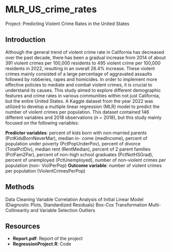 # MLR_US_crime_rates
Project: Predicting Violent Crime Rates in the United States

## Introduction
Although the general trend of violent crime rate in California has decreased over the past decade, there has been a gradual increase from 2014 of about 391 violent crimes per 100,000 residents to 495 violent crime per 100,000 residents in 2022, resulting in an overall 26.4% increase. These violent crimes mainly consisted of a large percentage of aggravated assaults followed by robberies, rapes and homicides. In order to implement more effective policies to mediate and combat violent crimes, it is crucial to understand its causes. This study aimed to explore different demographic features and crime rates in various communities within not just California, but the entire United States. A Kaggle dataset from the year 2022 was utilized to develop a multiple linear regression (MLR) model to predict the number of violent crimes per population. This dataset contained 146 different variables and 2018 observations (n = 2018), but this study mainly focused on the following variables:

**Predictor variables**: percent of kids born with non-married parents (PctKidsBornNeverMar), median in- come (medIncome), percent of population under poverty (PctPopUnderPov), percent of divorce (TotalPctDiv), median rent (RentMedian), percent of 2 parent families (PctFam2Par), percent of non-high school graduates (PctNotHSGrad), percent of unemployed (PctUnemployed), number of non-violent crimes per population (non- ViolPerPop)
**Outcome variable**: number of violent crimes per population (ViolentCrimesPerPop)

## Methods
Data Cleaning
Variable Correlation
Analysis of Initial Linear Model (Diagnostic Plots, Standardized Residuals)
Box-Cox Transformation
Multi-Collinearity and Variable Selection
Outliers

## Resources
- **Report.pdf**: Report of the project
- **RegressionProject.R**: Code 

